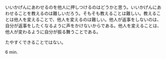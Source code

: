 いいかげんにあわせるのを他人に押しつけるのはどうかと思う。いいかげんにあわせることを教えるのは難しいだろう。そもそも教えることは難しい。教えることは他人を変えることで、他人を変えるのは難しい。他人が返事をしないのは、自分が返事をしたくなるように声をかけないからである。他人を変えることは、他人が変わるように自分が振る舞うことである。

たやすくできることではない。

6 min.
